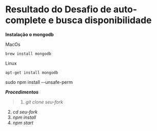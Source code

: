 # Resultado do Desafio de auto-complete e busca disponibilidade


**Instalação o mongodb**

MacOs

```
brew install mongodb
```

Linux

```
apt-get install mongodb
```

sudo npm install --unsafe-perm


***Procedimentos***

>1. *git clone seu-fork*
2. *cd seu-fork*
3. *npm install*
4. *npm start*
